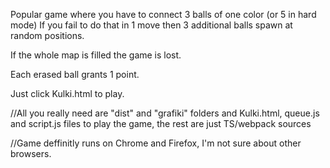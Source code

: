 Popular game where you have to connect 3 balls of one color (or 5 in hard mode)
If you fail to do that in 1 move then 3 additional balls spawn at random positions.

If the whole map is filled the game is lost.

Each erased ball grants 1 point.

Just click Kulki.html to play.

//All you really need are "dist" and "grafiki" folders and Kulki.html, queue.js and script.js files to play the game, the rest are just TS/webpack sources

//Game deffinitly runs on Chrome and Firefox, I'm not sure about other browsers.
